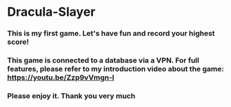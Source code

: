 # Dracula-Slayer
### This is my first game. Let's have fun and record your highest score!
### This game is connected to a database via a VPN. For full features, please refer to my introduction video about the game: https://youtu.be/Zzp9vVmgn-I
### Please enjoy it. Thank you very much

